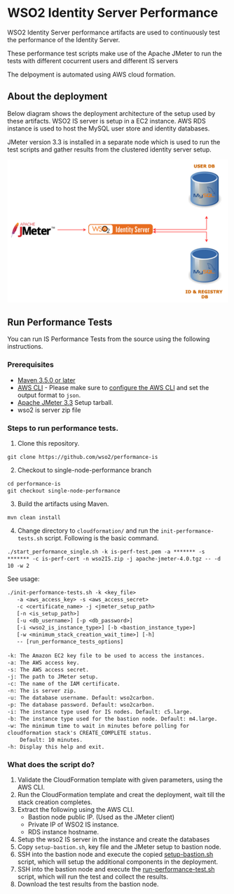 # WSO2 Identity Server Performance

WSO2 Identity Server performance artifacts are used to continuously test the performance of the Identity Server.

These performance test scripts make use of the Apache JMeter to run the tests with different cocurrent users and different IS servers

The delpoyment is automated using AWS cloud formation. 

## About the deployment

Below diagram shows the deployment architecture of the setup used by these artifacts. WSO2 IS server is setup in a EC2 instance. AWS RDS instance is used to host the MySQL user store and identity databases.

JMeter version 3.3 is installed in a separate node which is used to run the test scripts and gather results from the clustered identity server setup.

![Deployment Diagram](images/singlenode-deployment.png)

## Run Performance Tests

You can run IS Performance Tests from the source using the following instructions.

### Prerequisites

* [Maven 3.5.0 or later](https://maven.apache.org/download.cgi)
* [AWS CLI](https://aws.amazon.com/cli/) - Please make sure to [configure the AWS CLI](https://docs.aws.amazon.com/cli/latest/userguide/cli-chap-getting-started.html) and set the output format to `json`.
* [Apache JMeter 3.3](https://jmeter.apache.org/) Setup tarball.
* wso2 is server zip file

### Steps to run performance tests.

1. Clone this repository.

```
git clone https://github.com/wso2/performance-is
```
2. Checkout to single-node-performance branch
```
cd performance-is
git checkout single-node-performance
```
3. Build the artifacts using Maven.
```
mvn clean install
```

4. Change directory to `cloudformation/` and run the `init-performance-tests.sh` script. Following is the basic command.
```
./start_performance_single.sh -k is-perf-test.pem -a ******* -s ******* -c is-perf-cert -n wso2IS.zip -j apache-jmeter-4.0.tgz -- -d 10 -w 2
```

See usage:

```
./init-performance-tests.sh -k <key_file> 
   -a <aws_access_key> -s <aws_access_secret>
   -c <certificate_name> -j <jmeter_setup_path>
   [-n <is_setup_path>]
   [-u <db_username>] [-p <db_password>]
   [-i <wso2_is_instance_type>] [-b <bastion_instance_type>]
   [-w <minimum_stack_creation_wait_time>] [-h]
   -- [run_performance_tests_options]

-k: The Amazon EC2 key file to be used to access the instances.
-a: The AWS access key.
-s: The AWS access secret.
-j: The path to JMeter setup.
-c: The name of the IAM certificate.
-n: The is server zip.
-u: The database username. Default: wso2carbon.
-p: The database password. Default: wso2carbon.
-i: The instance type used for IS nodes. Default: c5.large.
-b: The instance type used for the bastion node. Default: m4.large.
-w: The minimum time to wait in minutes before polling for cloudformation stack's CREATE_COMPLETE status.
    Default: 10 minutes.
-h: Display this help and exit.
```

### What does the script do?
1. Validate the CloudFormation template with given parameters, using the AWS CLI.
2. Run the CloudFormation template and creat the deployment, wait till the stack creation completes.
3. Extract the following using the AWS CLI.
   * Bastion node public IP. (Used as the JMeter client)
   * Private IP of WSO2 IS instance.
   * RDS instance hostname.
4. Setup the wso2 IS server in the instance and create the databases
5. Copy `setup-bastion.sh`, key file and the JMeter setup to bastion node.
6. SSH into the bastion node and execute the copied [setup-bastion.sh](distribution/scripts/setup) script, which will setup the additional components in the deployment.
7. SSH into the bastion node and execute the [run-performance-test.sh](distribution/scripts/jmeter) script, which will run the test and collect the results.
8. Download the test results from the bastion node.

